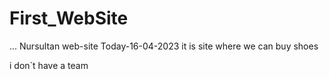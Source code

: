 # First_WebSite
...
Nursultan web-site
Today-16-04-2023
it is site where we can buy shoes

i don`t have a team
